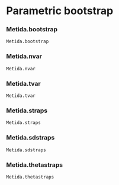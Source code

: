 # Parametric bootstrap

### Metida.bootstrap
```@docs
Metida.bootstrap
```

### Metida.nvar
```@docs
Metida.nvar
```

### Metida.tvar
```@docs
Metida.tvar
```

### Metida.straps
```@docs
Metida.straps
```

### Metida.sdstraps
```@docs
Metida.sdstraps
```

### Metida.thetastraps
```@docs
Metida.thetastraps
```

